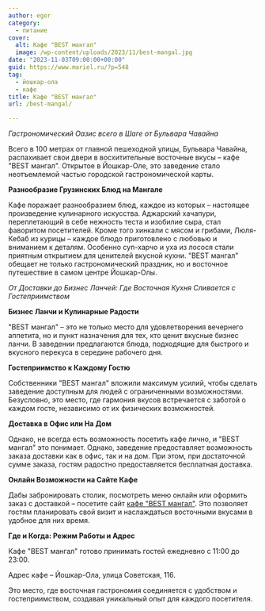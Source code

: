 ```yaml
---
author: egor
category:
  - питание
cover:
  alt: Кафе "BEST мангал"
  image: /wp-content/uploads/2023/11/best-mangal.jpg
date: "2023-11-03T09:00:00+00:00"
guid: https://www.mariel.ru/?p=548
tag:
  - йошкар-ола
  - кафе
title: Кафе "BEST мангал"
url: /best-mangal/

---
```

_Гастрономический Оазис всего в Шаге от Бульвара Чавайна_

Всего в 100 метрах от главной пешеходной улицы, Бульвара Чавайна, распахивает свои двери в восхитительные восточные вкусы – кафе "BEST мангал". Открытое в Йошкар-Оле, это заведение стало неотъемлемой частью городской гастрономической карты.

**Разнообразие Грузинских Блюд на Мангале**

Кафе поражает разнообразием блюд, каждое из которых – настоящее произведение кулинарного искусства. Аджарский хачапури, переплетающий в себе нежность теста и изобилие сыра, стал фаворитом посетителей. Кроме того хинкали с мясом и грибами, Люля-Кебаб из курицы – каждое блюдо приготовлено с любовью и вниманием к деталям. Особенно суп-харчо и уха из лосося стали приятным открытием для ценителей вкусной кухни. "BEST мангал" обещает не только гастрономический праздник, но и восточное путешествие в самом центре Йошкар-Олы.

_От Доставки до Бизнес Ланчей: Где Восточная Кухня Сливается с Гостеприимством_

**Бизнес Ланчи и Кулинарные Радости**

"BEST мангал" – это не только место для удовлетворения вечернего аппетита, но и пункт назначения для тех, кто ценит вкусные бизнес ланчи. В заведении предлагаются блюда, подходящие для быстрого и вкусного перекуса в середине рабочего дня.

**Гостеприимство к Каждому Гостю**

Собственники "BEST мангал" вложили максимум усилий, чтобы сделать заведение доступным для людей с ограниченными возможностями. Безусловно, это место, где гармония вкусов встречается с заботой о каждом госте, независимо от их физических возможностей.

**Доставка в Офис или На Дом**

Однако, не всегда есть возможность посетить кафе лично, и "BEST мангал" это понимает. Однако, заведение предоставляет возможность заказа доставки как в офис, так и на дом. При этом, при достаточной сумме заказа, гостям радостно предоставляется бесплатная доставка.

**Онлайн Возможности на Сайте Кафе**

Дабы забронировать столик, посмотреть меню онлайн или оформить заказ с доставкой – посетите сайт [кафе "BEST мангал"](https://bestmangalyo.ru/). Это позволяет гостям планировать свой визит и наслаждаться восточными вкусами в удобное для них время.

**Где и Когда: Режим Работы и Адрес**

Кафе "BEST мангал" готово принимать гостей ежедневно с 11:00 до 23:00.

Адрес кафе – Йошкар-Ола, улица Советская, 116.

Это место, где восточная гастрономия соединяется с удобством и гостеприимством, создавая уникальный опыт для каждого посетителя.
